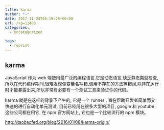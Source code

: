 ```yaml
---
title: karma
author: "-"
date: 2017-11-24T05:19:25+00:00
url: /?p=11483
categories:
  - Uncategorized

tags:
  - reprint
---
```

## karma
JavaScript 作为 web 端使用最广泛的编程语言,它是动态语言,缺乏静态类型检查,所以在代码编译期间,很难发现像变量名写错,调用不存在的方法等错误,除非在运行时才能暴露出来,所以非常有必要有一个测试工具来验证你的代码。

karma 就是在这样的背景下产生的, 它是一个 runner , 旨在帮助开发者简单而又快速的进行自动化单元测试, 目前已经用在很多大型的项目, google 和 youtube 这些公司都在用它, 在 npm 官方网站上, 它也是一个比较流行的 npm 模块。

http://taobaofed.org/blog/2016/01/08/karma-origin/